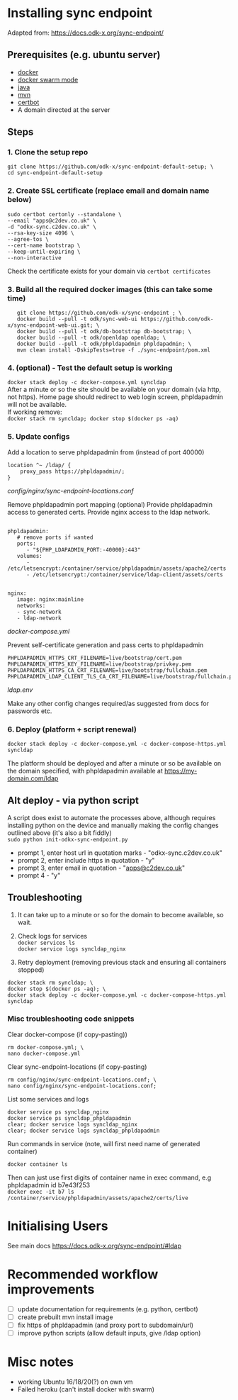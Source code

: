 # Installing sync endpoint

Adapted from: https://docs.odk-x.org/sync-endpoint/

## Prerequisites (e.g. ubuntu server)

- [docker](https://docs.docker.com/install/)
- [docker swarm mode](https://docs.docker.com/engine/swarm/swarm-tutorial/create-swarm/)
- [java](https://www.digitalocean.com/community/tutorials/how-to-install-java-with-apt-get-on-ubuntu-16-04)
- [mvn](https://maven.apache.org/install.html)
- [certbot](https://certbot.eff.org/lets-encrypt/ubuntubionic-nginx.html)
- A domain directed at the server

## Steps

### 1. Clone the setup repo

```
git clone https://github.com/odk-x/sync-endpoint-default-setup; \
cd sync-endpoint-default-setup
```

### 2. Create SSL certificate (replace email and domain name below)

```
sudo certbot certonly --standalone \
--email "apps@c2dev.co.uk" \
-d "odkx-sync.c2dev.co.uk" \
--rsa-key-size 4096 \
--agree-tos \
--cert-name bootstrap \
--keep-until-expiring \
--non-interactive
```

Check the certificate exists for your domain via `certbot certificates`

### 3. Build all the required docker images (this can take some time)

```
   git clone https://github.com/odk-x/sync-endpoint ; \
   docker build --pull -t odk/sync-web-ui https://github.com/odk-x/sync-endpoint-web-ui.git; \
   docker build --pull -t odk/db-bootstrap db-bootstrap; \
   docker build --pull -t odk/openldap openldap; \
   docker build --pull -t odk/phpldapadmin phpldapadmin; \
   mvn clean install -DskipTests=true -f ./sync-endpoint/pom.xml
```

### 4. (optional) - Test the default setup is working

`docker stack deploy -c docker-compose.yml syncldap`  
After a minute or so the site should be available on your domain (via http, not https).
Home page should redirect to web login screen, phpldapadmin will not be available.  
If working remove:  
`docker stack rm syncldap; docker stop $(docker ps -aq)`

### 5. Update configs

Add a location to serve phpldapadmin from (instead of port 40000)

```
location ^~ /ldap/ {
	proxy_pass https://phpldapadmin/;
}
```

_config/nginx/sync-endpoint-locations.conf_

Remove phpldapadmin port mapping (optional)
Provide phpldapadmin access to generated certs.
Provide nginx access to the ldap network.

```

phpldapadmin:
   # remove ports if wanted
   ports:
      - "${PHP_LDAPADMIN_PORT:-40000}:443"
   volumes:
      - /etc/letsencrypt:/container/service/phpldapadmin/assets/apache2/certs
      - /etc/letsencrypt:/container/service/ldap-client/assets/certs


nginx:
   image: nginx:mainline
   networks:
   - sync-network
   - ldap-network
```

_docker-compose.yml_

Prevent self-certificate generation and pass certs to phpldapadmin

```
PHPLDAPADMIN_HTTPS_CRT_FILENAME=live/bootstrap/cert.pem
PHPLDAPADMIN_HTTPS_KEY_FILENAME=live/bootstrap/privkey.pem
PHPLDAPADMIN_HTTPS_CA_CRT_FILENAME=live/bootstrap/fullchain.pem
PHPLDAPADMIN_LDAP_CLIENT_TLS_CA_CRT_FILENAME=live/bootstrap/fullchain.pem
```

_ldap.env_

Make any other config changes required/as suggested from docs for passwords etc.

### 6. Deploy (platform + script renewal)

```
docker stack deploy -c docker-compose.yml -c docker-compose-https.yml syncldap
```

The platform should be deployed and after a minute or so be available on the domain specified,
with phpldapadmin available at https://my-domain.com/ldap

## Alt deploy - via python script

A script does exist to automate the processes above, although requires installing
python on the device and manually making the config changes outlined above (it's also a bit fiddly)   
`sudo python init-odkx-sync-endpoint.py`

- prompt 1, enter host url in quotation marks - "odkx-sync.c2dev.co.uk"
- prompt 2, enter include https in quotation - "y"
- prompt 3, enter email in quotation - "apps@c2dev.co.uk"
- prompt 4 - "y"

## Troubleshooting

1. It can take up to a minute or so for the domain to become available, so wait.

2. Check logs for services  
   `docker services ls`  
   `docker service logs syncldap_nginx`

3) Retry deployment (removing previous stack and ensuring all containers stopped)

```
docker stack rm syncldap; \
docker stop $(docker ps -aq); \
docker stack deploy -c docker-compose.yml -c docker-compose-https.yml syncldap
```

### Misc troubleshooting code snippets

Clear docker-compose (if copy-pasting))

```
rm docker-compose.yml; \
nano docker-compose.yml
```

Clear sync-endpoint-locations (if copy-pasting)

```
rm config/nginx/sync-endpoint-locations.conf; \
nano config/nginx/sync-endpoint-locations.conf;
```

List some services and logs

```
docker service ps syncldap_nginx
docker service ps syncldap_phpldapadmin
clear; docker service logs syncldap_nginx
clear; docker service logs syncldap_phpldapadmin
```

Run commands in service (note, will first need name of generated container)

```
docker container ls
```

Then can just use first digits of container name in exec command, e.g phpldapadmin id b7e43f253   
`docker exec -it b7 ls /container/service/phpldapadmin/assets/apache2/certs/live`

# Initialising Users

See main docs https://docs.odk-x.org/sync-endpoint/#ldap

# Recommended workflow improvements

- [ ] update documentation for requirements (e.g. python, certbot)
- [ ] create prebuilt mvn install image
- [ ] fix https of phpldapadmin (and proxy port to subdomain/url)
- [ ] improve python scripts (allow default inputs, give /ldap option)

# Misc notes

- working Ubuntu 16/18/20(?) on own vm
- Failed heroku (can't install docker with swarm)
